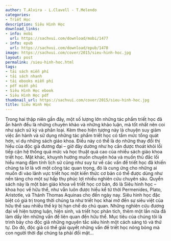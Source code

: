 ```yaml
---
author: T.Alvira - L.Clavell - T.Melendo
categories:
- Triết Học
description: Siêu Hình Học
download_links:
- info: mobi
  url: https://sachvui.com/download/mobi/1477
- info: epub
  url: https://sachvui.com/download/epub/1478
image: https://sachvui.com/cover/2015/sieu-hinh-hoc.jpg
layout: post
permalink: /sieu-hinh-hoc.html
tags:
- tải sách miễn phí
- tải sách nhanh
- tải ebooks miễn phí
- pdf miễn phí
- Siêu Hình Học ebook
- Siêu Hình Học pdf
thumbnail_url: https://sachvui.com/cover/2015/sieu-hinh-hoc.jpg
title: Siêu Hình Học
---
```


 <div class="item-desc text-justify"> Trong hai thập niên gần đây, một số lượng lớn những tác phẩm triết học đã ấn hành đều là những chuyên khảo và những khảo luận, mà tốt nhất nên coi như sách sử ký và phân loại. Kèm theo hiện tượng này là chuyện suy giảm việc ấn hành và sử dụng những tác phẩm triết học có tầm mức tổng quát hơn, ví dụ những sách giáo khoa. Điều này có thể là do những thay đổi thị hiếu của độc giả đương đại – giờ đây dường như họ cần được thoát khỏi lối tiếp cận hệ thống quá mức và học thuật quá cao của nhiều sách giáo khoa triết học. Mặt khác, khuynh hướng muốn chuyên hóa và muốn thủ đắc lối hiểu mang đậm tính lịch sử cũng như suy tư về các vấn đề triết học đã khiến chúng ta lơ là với một công tác quan trọng, đó là cung ứng cho những ai muốn đi vào lãnh vực triết học một kiến thức cơ bản có thể được dùng như nền tảng cho một sự hấp thụ phúc lợi nhiều nghiên cứu chuyên sâu. Quyển sách này là một bản giáo khoa về triết học cơ bản, đó là Siêu hình học – khoa học về hữu thể, như vẫn luôn được hiểu kể từ thời Permenides, Plato, Aristotle, và Thánh Thomas Aquinas cho đến ngày nay. Siêu hình học đặc biệt có giá trị trong thời chúng ta như triết học khai mở đến sự siêu việt của hữu thể sau nhiều thế kỷ bị hạn chế do chủ quan. Những nghiên cứu đương đại về hiện tượng luận, hiện sinh, và triết học phân tích, thêm một lần nữa đã làm dấy lên những vấn đề liên quan đến hữu thể. Mục tiêu của chúng tôi là trình bày cho độc giả những nguyên tắc siêu hình một cách sáng tỏ và thứ tự. Do đó, độc giả có thể giải quyết những vấn đề triết học nóng bỏng mà con người thời đại chúng ta phải đối mặt... </div>